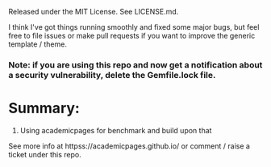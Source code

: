 Released under the MIT License. See LICENSE.md.

I think I've got things running smoothly and fixed some major bugs, but feel free to file issues or make pull requests if you want to improve the generic template / theme.

### Note: if you are using this repo and now get a notification about a security vulnerability, delete the Gemfile.lock file. 

# Summary: 
1. Using academicpages for benchmark and build upon that

See more info at httpss://academicpages.github.io/ or comment / raise a ticket under this repo.
